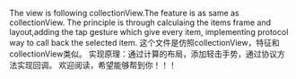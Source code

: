 The view is following collectionView.The feature is as same as collectionView. The principle is through calculaing the items frame and layout,adding the tap gesture which give every item, implementing protocol way to call back the selected item.
这个文件是仿照collectionView，特征和collectionView类似。 实现原理：通过计算的布局，添加轻击手势，通过协议方法实现回调。 欢迎阅读，希望能够帮到你！！！


